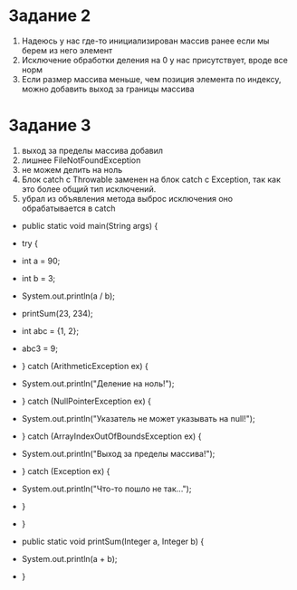 # Задание 2
1. Надеюсь у нас где-то инициализирован массив ранее если мы берем из него элемент
2. Исключение обработки деления на 0 у нас присутствует, вроде все норм
3. Если размер массива меньше, чем позиция элемента по индексу, можно добавить выход за границы массива


# Задание 3
1. выход за пределы массива добавил
2. лишнее FileNotFoundException
3. не можем делить на ноль
4. Блок catch с Throwable заменен на блок catch с Exception, так как это более общий тип исключений.
5. убрал из объявления метода выброс исключения оно обрабатывается в catch
* public static void main(String args) {
* try {
* int a = 90;
* int b = 3;
* System.out.println(a / b);
* printSum(23, 234);
* int abc = {1, 2};
* abc3 = 9;
* } catch (ArithmeticException ex) {
* System.out.println("Деление на ноль!");
* } catch (NullPointerException ex) {
* System.out.println("Указатель не может указывать на null!");
* } catch (ArrayIndexOutOfBoundsException ex) {
* System.out.println("Выход за пределы массива!");
* } catch (Exception ex) {
* System.out.println("Что-то пошло не так...");
* }
* }

* public static void printSum(Integer a, Integer b) {
* System.out.println(a + b);
* }